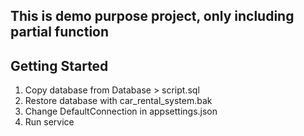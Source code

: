 ## This is demo purpose project, only including partial function

## Getting Started

1) Copy database from Database > script.sql
2) Restore database with car_rental_system.bak
3) Change DefaultConnection in appsettings.json
4) Run service
